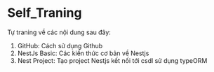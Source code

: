 # Self_Traning
Tự traning về các nội dung sau đây:
1. GitHub:  Cách sử dụng Github
2. NestJs Basic: Các kiến thức cơ bản về Nestjs
3. Nest Project:  Tạo project Nestjs kết nối tới csdl sử dụng typeORM